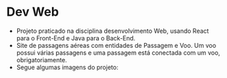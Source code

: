 # Dev Web
  - Projeto praticado na disciplina desenvolvimento Web, usando React para o Front-End e Java para o Back-End.
  - Site de passagens aéreas com entidades de Passagem e Voo. Um voo possui várias passagens e uma passagem está conectada com um voo, obrigatoriamente.
  - Segue algumas imagens do projeto:

  
